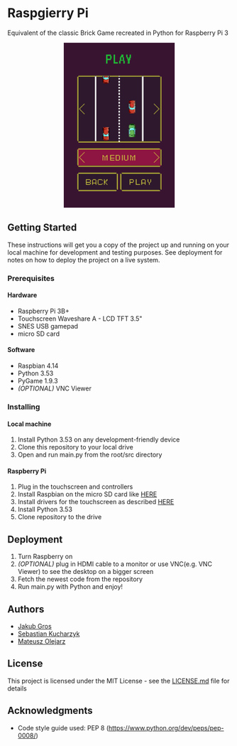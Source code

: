 # Raspgierry Pi

Equivalent of the classic Brick Game recreated in Python for Raspberry Pi 3

<p align="center">
  <img src="./doc/screenshots/cars.png" />
</p>

## Getting Started

These instructions will get you a copy of the project up and running on your local machine for development and testing purposes. See deployment for notes on how to deploy the project on a live system.

### Prerequisites

#### Hardware

* Raspberry Pi 3B+
* Touchscreen Waveshare A - LCD TFT 3.5"
* SNES USB gamepad
* micro SD card

#### Software

* Raspbian 4.14
* Python 3.53
* PyGame 1.9.3
* *(OPTIONAL)* VNC Viewer

### Installing

#### Local machine
1. Install Python  3.53 on any development-friendly device
2. Clone this repository to your local drive
3. Open and run main.py from the root/src directory

#### Raspberry Pi
1. Plug in the touchscreen and controllers
2. Install Raspbian on the micro SD card like [HERE](https://www.raspberrypi.org/documentation/installation/installing-images/)
2. Install drivers for the touchscreen as described [HERE](https://www.waveshare.com/wiki/3.5inch_RPi_LCD_(A)#Getting_Started)
3. Install Python 3.53
4. Clone repository to the drive

## Deployment

1. Turn Raspberry on
2. *(OPTIONAL)* plug in HDMI cable to a monitor or use VNC(e.g. VNC Viewer) to see the desktop on a bigger screen
3. Fetch the newest code from the repository
4. Run main.py with Python and enjoy!

## Authors

*  [Jakub Gros](https://github.com/jakubgros)
*  [Sebastian Kucharzyk](https://github.com/kucharzyk-sebastian/NES_emulator)
*  [Mateusz Olejarz](https://github.com/MatOlejarz)

## License

This project is licensed under the MIT License - see the [LICENSE.md](LICENSE.md) file for details

## Acknowledgments

* Code style guide used: PEP 8 (https://www.python.org/dev/peps/pep-0008/) 

